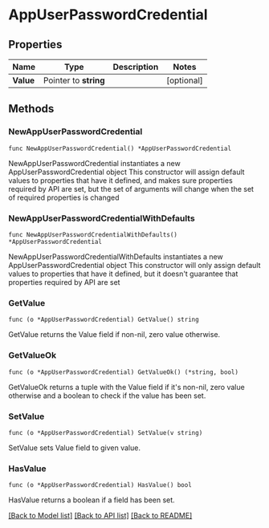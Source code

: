 # AppUserPasswordCredential

## Properties

Name | Type | Description | Notes
------------ | ------------- | ------------- | -------------
**Value** | Pointer to **string** |  | [optional] 

## Methods

### NewAppUserPasswordCredential

`func NewAppUserPasswordCredential() *AppUserPasswordCredential`

NewAppUserPasswordCredential instantiates a new AppUserPasswordCredential object
This constructor will assign default values to properties that have it defined,
and makes sure properties required by API are set, but the set of arguments
will change when the set of required properties is changed

### NewAppUserPasswordCredentialWithDefaults

`func NewAppUserPasswordCredentialWithDefaults() *AppUserPasswordCredential`

NewAppUserPasswordCredentialWithDefaults instantiates a new AppUserPasswordCredential object
This constructor will only assign default values to properties that have it defined,
but it doesn't guarantee that properties required by API are set

### GetValue

`func (o *AppUserPasswordCredential) GetValue() string`

GetValue returns the Value field if non-nil, zero value otherwise.

### GetValueOk

`func (o *AppUserPasswordCredential) GetValueOk() (*string, bool)`

GetValueOk returns a tuple with the Value field if it's non-nil, zero value otherwise
and a boolean to check if the value has been set.

### SetValue

`func (o *AppUserPasswordCredential) SetValue(v string)`

SetValue sets Value field to given value.

### HasValue

`func (o *AppUserPasswordCredential) HasValue() bool`

HasValue returns a boolean if a field has been set.


[[Back to Model list]](../README.md#documentation-for-models) [[Back to API list]](../README.md#documentation-for-api-endpoints) [[Back to README]](../README.md)


